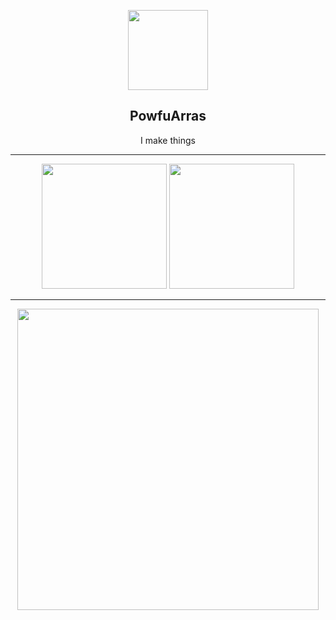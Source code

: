 <p align="center">
  <img width="128" src="https://avatars.githubusercontent.com/u/72747112" />
  <h2 align="center">PowfuArras</h2>
  <p align="center">I make things</p>
</p>
<hr>
<p align="center">
  <img height="200" src="https://github-readme-stats.vercel.app/api?username=PowfuArras&show_icons=true&theme=merko&border_radius=0&hide_border=true">
  <img height="200" src="https://github-readme-stats.vercel.app/api/top-langs/?username=PowfuArras&layout=donut-vertical&theme=merko&border_radius=0&hide_border=true">
</p>
<hr>
<p align="center">
  <img width="482" src="https://lanyard.cnrad.dev/api/433325944141512705" />
</p>
